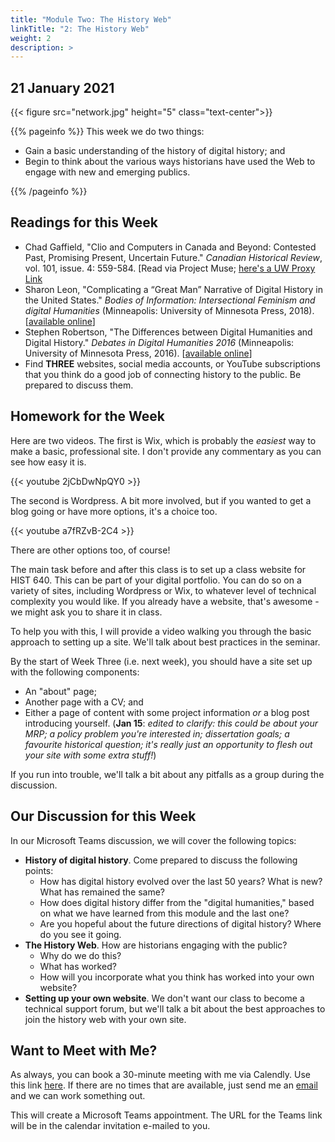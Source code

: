 ```yaml
---
title: "Module Two: The History Web"
linkTitle: "2: The History Web"
weight: 2
description: >
---
```

## 21 January 2021

{{< figure src="network.jpg" height="5" class="text-center">}}

{{% pageinfo %}}
This week we do two things:

- Gain a basic understanding of the history of digital history; and
- Begin to think about the various ways historians have used the Web to engage with new and emerging publics.

{{% /pageinfo %}}

## Readings for this Week

* Chad Gaffield, "Clio and Computers in Canada and Beyond: Contested Past, Promising Present, Uncertain Future." _Canadian Historical Review_, vol. 101, issue. 4: 559-584. [Read via Project Muse; [here's a UW Proxy Link](https://muse-jhu-edu.proxy.lib.uwaterloo.ca/article/777491)
* Sharon Leon, "Complicating a “Great Man” Narrative of Digital History in the United States." _Bodies of Information: Intersectional Feminism and digital Humanities_ (Minneapolis: University of Minnesota Press, 2018). [[available online](https://dhdebates.gc.cuny.edu/read/untitled-4e08b137-aec5-49a4-83c0-38258425f145/section/53838061-eb08-4f46-ace0-e6b15e4bf5bf#ch19)]
* Stephen Robertson, "The Differences between Digital Humanities and Digital History." _Debates in Digital Humanities 2016_ (Minneapolis: University of Minnesota Press, 2016). [[available online](https://dhdebates.gc.cuny.edu/read/untitled/section/ed4a1145-7044-42e9-a898-5ff8691b6628)]
* Find **THREE** websites, social media accounts, or YouTube subscriptions that you think do a good job of connecting history to the public. Be prepared to discuss them.

## Homework for the Week

Here are two videos. The first is Wix, which is probably the _easiest_ way to make a basic, professional site. I don't provide any commentary as you can see how easy it is.

{{< youtube 2jCbDwNpQY0 >}}

The second is Wordpress. A bit more involved, but if you wanted to get a blog going or have more options, it's a choice too.

{{< youtube a7fRZvB-2C4 >}}

There are other options too, of course!

The main task before and after this class is to set up a class website for HIST 640. This can be part of your digital portfolio. You can do so on a variety of sites, including Wordpress or Wix, to whatever level of technical complexity you would like. If you already have a website, that's awesome - we might ask you to share it in class.

To help you with this, I will provide a video walking you through the basic approach to setting up a site. We'll talk about best practices in the seminar.

By the start of Week Three (i.e. next week), you should have a site set up with the following components:

* An "about" page;
* Another page with a CV; and
* Either a page of content with some project information *or* a blog post introducing yourself. (**Jan 15**: *edited to clarify: this could be about your MRP; a policy problem you're interested in; dissertation goals; a favourite historical question; it's really just an opportunity to flesh out your site with some extra stuff!*)

If you run into trouble, we'll talk a bit about any pitfalls as a group during the discussion. 

## Our Discussion for this Week

In our Microsoft Teams discussion, we will cover the following topics:

* **History of digital history**. Come prepared to discuss the following points:
	* How has digital history evolved over the last 50 years? What is new? What has remained the same?
	* How does digital history differ from the "digital humanities," based on what we have learned from this module and the last one?
	* Are you hopeful about the future directions of digital history? Where do you see it going.
* **The History Web**. How are historians engaging with the public?
	* Why do we do this?
	* What has worked?
	* How will you incorporate what you think has worked into your own website?
* **Setting up your own website**. We don't want our class to become a technical support forum, but we'll talk a bit about the best approaches to join the history web with your own site.

## Want to Meet with Me?

As always, you can book a 30-minute meeting with me via Calendly. Use this link [here](https://calendly.com/i2millig/30min). If there are no times that are available, just send me an [email](mailto:i2millig@uwaterloo.ca) and we can work something out. 

This will create a Microsoft Teams appointment. The URL for the Teams link will be in the calendar invitation e-mailed to you.